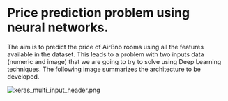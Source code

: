 # Price prediction problem using neural networks.

The aim is to predict the price of AirBnb rooms using all the features available in the dataset. This leads to a problem with two inputs data (numeric and image) that we are going to try to solve using Deep Learning techniques.
The following image summarizes the architecture to be developed.

![keras_multi_input_header.png](https://programmerclick.com/images/484/0fa131e8822ef8417b8c725182a96ba4.png)
